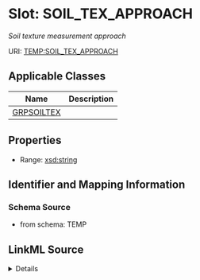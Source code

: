 # Slot: SOIL_TEX_APPROACH
_Soil texture measurement approach_


URI: [TEMP:SOIL_TEX_APPROACH](https://example.org/TEMP/SOIL_TEX_APPROACH)



<!-- no inheritance hierarchy -->




## Applicable Classes

| Name | Description |
| --- | --- |
[GRPSOILTEX](GRPSOILTEX.md) | 






## Properties

* Range: [xsd:string](xsd:string)







## Identifier and Mapping Information







### Schema Source


* from schema: TEMP




## LinkML Source

<details>
```yaml
name: SOIL_TEX_APPROACH
description: Soil texture measurement approach
from_schema: TEMP
rank: 1000
alias: SOIL_TEX_APPROACH
domain_of:
- GRP_SOIL_TEX
range: string

```
</details>